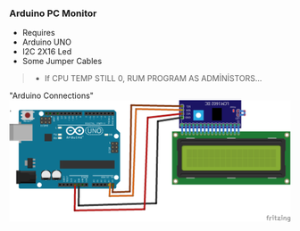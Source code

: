 ### Arduino PC Monitor

- Requires
- Arduino UNO
- I2C 2X16 Led
- Some Jumper Cables
> - If CPU TEMP STILL 0, RUM PROGRAM AS ADMİNİSTORS...

"Arduino Connections"
![Connections](https://github.com/KaanAlper/Arduino-PC-Status/blob/main/ArduinoPcMonitor/Arduino%20Connections.png)
